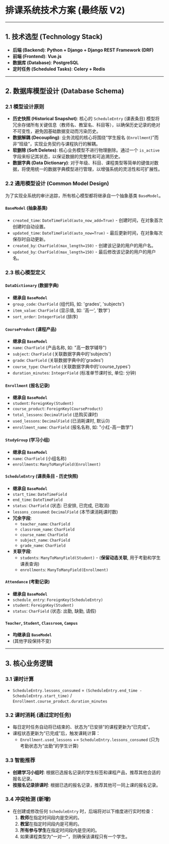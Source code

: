# 排课系统技术方案 (最终版 V2)

---

## 1. 技术选型 (Technology Stack)

*   **后端 (Backend)**: **Python + Django + Django REST Framework (DRF)**
*   **前端 (Frontend)**: **Vue.js**
*   **数据库 (Database)**: **PostgreSQL**
*   **定时任务 (Scheduled Tasks)**: **Celery + Redis**

---

## 2. 数据库模型设计 (Database Schema)

### 2.1 模型设计原则

*   **历史快照 (Historical Snapshot)**: 核心的 `ScheduleEntry` (课表条目) 模型将冗余存储所有关键信息（教师名、教室名、科目等），以确保历史记录的绝对不可变性，避免因基础数据变动而污染历史。
*   **数据解耦 (Decoupling)**: 业务流程的核心将围绕“学生报名 (`Enrollment`)”而非“班级”，实现业务契约与课程执行的解耦。
*   **软删除 (Soft Deletes)**: 核心业务模型不进行物理删除。通过一个 `is_active` 字段来标记其状态，以保证数据的完整性和可追溯历史。
*   **数据字典 (Data Dictionary)**: 对于年级、科目、课程类型等简单的键值对数据，将使用统一的数据字典模型进行管理，以增强系统的灵活性和可扩展性。

### 2.2 通用模型设计 (Common Model Design)

为了实现全系统的审计追踪，所有核心模型都将继承自一个抽象基类 `BaseModel`。

#### `BaseModel` (抽象基类)
- `created_time`: `DateTimeField(auto_now_add=True)` - 创建时间，在对象首次创建时自动设置。
- `updated_time`: `DateTimeField(auto_now=True)` - 最后更新时间，在对象每次保存时自动更新。
- `created_by`: `CharField(max_length=150)` - 创建该记录的用户的用户名。
- `updated_by`: `CharField(max_length=150)` - 最后修改该记录的用户的用户名。

### 2.3 核心模型定义

#### `DataDictionary` (数据字典)
- **继承自 `BaseModel`**
- `group_code`: `CharField` (组代码, 如: 'grades', 'subjects')
- `item_value`: `CharField` (显示值, 如: '高一', '数学')
- `sort_order`: `IntegerField` (排序)

#### `CourseProduct` (课程产品)
- **继承自 `BaseModel`**
- `name`: `CharField` (产品名称, 如: "高一数学辅导")
- `subject`: `CharField` (关联数据字典中的'subjects')
- `grade`: `CharField` (关联数据字典中的'grades')
- `course_type`: `CharField` (关联数据字典中的'course_types')
- `duration_minutes`: `IntegerField` (标准单节课时长, 单位: 分钟)

#### `Enrollment` (报名记录)
- **继承自 `BaseModel`**
- `student`: `ForeignKey(Student)`
- `course_product`: `ForeignKey(CourseProduct)`
- `total_lessons`: `DecimalField` (总购买课时)
- `used_lessons`: `DecimalField` (已消耗课时, 默认0)
- `enrollment_name`: `CharField` (报名名称, 如: "小红-高一数学")

#### `StudyGroup` (学习小组)
- **继承自 `BaseModel`**
- `name`: `CharField` (小组名称)
- `enrollments`: `ManyToManyField(Enrollment)`

#### `ScheduleEntry` (课表条目 - 历史快照)
- **继承自 `BaseModel`**
- `start_time`: `DateTimeField`
- `end_time`: `DateTimeField`
- `status`: `CharField` (状态: 已安排, 已完成, 已取消)
- `lessons_consumed`: `DecimalField` (本节课消耗课时数)
- **冗余字段**:
  - `teacher_name`: `CharField`
  - `classroom_name`: `CharField`
  - `course_name`: `CharField`
  - `subject_name`: `CharField`
  - `grade_name`: `CharField`
- **关联字段**:
  - `students`: `ManyToManyField(Student)` - (**保留动态关联**, 用于考勤和学生课表查询)
  - `enrollments`: `ManyToManyField(Enrollment)`

#### `Attendance` (考勤记录)
- **继承自 `BaseModel`**
- `schedule_entry`: `ForeignKey(ScheduleEntry)`
- `student`: `ForeignKey(Student)`
- `status`: `CharField` (状态: 出勤, 缺勤, 请假)

#### `Teacher`, `Student`, `Classroom`, `Campus`
- **均继承自 `BaseModel`**
- (其他字段保持不变)

---

## 3. 核心业务逻辑

### 3.1 课时计算
- `ScheduleEntry.lessons_consumed` = `(ScheduleEntry.end_time - ScheduleEntry.start_time)` / `Enrollment.course_product.duration_minutes`

### 3.2 课时消耗 (通过定时任务)
- 每日定时任务自动将已结束的、状态为“已安排”的课程更新为“已完成”。
- 课程状态更新为“已完成”后，触发课耗计算：
  - `Enrollment.used_lessons` += `ScheduleEntry.lessons_consumed` (只为考勤状态为“出勤”的学生计算)

### 3.3 智能推荐
- **创建学习小组时**: 根据已选报名记录的学生标签和课程产品，推荐其他合适的报名记录。
- **按报名记录排课时**: 根据已选的报名记录，推荐其他可一同上课的报名记录。

### 3.4 冲突检测 (新增)
- 在创建或修改任何 `ScheduleEntry` 时，后端将对以下维度进行实时检查：
  1.  **教师**在指定时间段内是空闲的。
  2.  **教室**在指定时间段内是可用的。
  3.  **所有参与学生**在指定时间段内是空闲的。
  4.  如果课程类型为“一对一”，则确保该课程只有一个学生。
